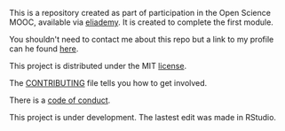 This is a repository created as part of participation in the Open Science MOOC, available via [eliademy](https://eliademy.com/app/a/courses/02d7338a7e). It is created to complete the first module.

You shouldn't need to contact me about this repo but a link to my profile can he found [here](https://github.com/ptg21).

This project is distributed under the MIT [license](../../blob/master/LICENSE).

The [CONTRIBUTING](../../blob/master/CONTRIBUTING) file tells you how to get involved.

There is a [code of conduct](../../blob/master/CODE_OF_CONDUCT.md).

This project is under development.  The lastest edit was made in RStudio.

